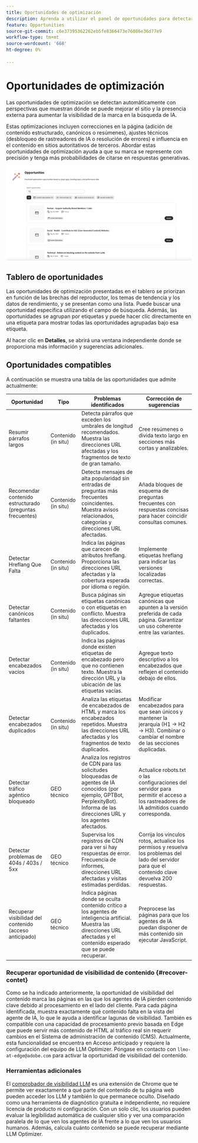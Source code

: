 ```yaml
---
title: Oportunidades de optimización
description: Aprenda a utilizar el panel de oportunidades para detectar automáticamente cómo se puede mejorar el sitio con el fin de aumentar la visibilidad de la marca.
feature: Opportunities
source-git-commit: c6e37395362262eb5fe8366473e76086e36d77e9
workflow-type: tm+mt
source-wordcount: '668'
ht-degree: 0%

---
```



# Oportunidades de optimización

Las oportunidades de optimización se detectan automáticamente con perspectivas que muestran dónde se puede mejorar el sitio y la presencia externa para aumentar la visibilidad de la marca en la búsqueda de IA.

Estas optimizaciones incluyen correcciones en la página (adición de contenido estructurado, canónicos o resúmenes), ajustes técnicos (desbloqueo de rastreadores de IA o resolución de errores) e influencia en el contenido en sitios autoritativos de terceros. Abordar estas oportunidades de optimización ayuda a que su marca se represente con precisión y tenga más probabilidades de citarse en respuestas generativas.

![Oportunidades de optimización](/help/dashboards/assets/oport.png)

## Tablero de oportunidades

Las oportunidades de optimización presentadas en el tablero se priorizan en función de las brechas del reproductor, los temas de tendencia y los datos de rendimiento, y se presentan como una lista. Puede buscar una oportunidad específica utilizando el campo de búsqueda. Además, las oportunidades se agrupan por etiquetas y puede hacer clic directamente en una etiqueta para mostrar todas las oportunidades agrupadas bajo esa etiqueta.

Al hacer clic en **Detalles**, se abrirá una ventana independiente donde se proporciona más información y sugerencias adicionales.

## Oportunidades compatibles

A continuación se muestra una tabla de las oportunidades que admite actualmente:

| Oportunidad | Tipo | Problemas identificados | Corrección de sugerencias |
|---------|----------|----------|----------|
| Resumir párrafos largos | Contenido (in situ) | Detecta párrafos que exceden los umbrales de longitud recomendados. Muestra las direcciones URL afectadas y los fragmentos de texto de gran tamaño. | Cree resúmenes o divida texto largo en secciones más cortas y analizables. |
| Recomendar contenido estructurado (preguntas frecuentes) | Contenido (in situ) | Detecta mensajes de alta popularidad sin entradas de preguntas más frecuentes coincidentes. Muestra avisos relacionados, categorías y direcciones URL afectadas. | Añada bloques de esquema de preguntas frecuentes con respuestas concisas para hacer coincidir consultas comunes. |
| Detectar Hreflang Que Falta | Contenido (in situ) | Indica las páginas que carecen de atributos hreflang. Proporciona las direcciones URL afectadas y la cobertura esperada por idioma o región. | Implemente etiquetas hreflang para indicar las versiones localizadas correctas. |
| Detectar canónicos faltantes | Contenido (in situ) | Busca páginas sin etiquetas canónicas o con etiquetas en conflicto. Muestra las direcciones URL afectadas y los duplicados. | Agregue etiquetas canónicas que apunten a la versión preferida de cada página. Garantizar un uso coherente entre las variantes. |
| Detectar encabezados vacíos | Contenido (in situ) | Indica las páginas donde existen etiquetas de encabezado pero que no contienen texto. Muestra la dirección URL y la ubicación de las etiquetas vacías. | Agregue texto descriptivo a los encabezados que reflejen el contenido debajo de ellos. |
| Detectar encabezados duplicados | Contenido (in situ) | Analiza las etiquetas de encabezados de HTML y marca los encabezados repetidos. Muestra las direcciones URL afectadas y los fragmentos de texto duplicados. | Modificar encabezados para que sean únicos y mantener la jerarquía (H1 → H2 → H3). Combinar o cambiar el nombre de las secciones duplicadas. |
| Detectar tráfico agéntico bloqueado | GEO técnico | Analiza los registros de CDN para las solicitudes bloqueadas de agentes de IA conocidos (por ejemplo, GPTBot, PerplexityBot). Informa de las direcciones URL y los agentes afectados. | Actualice robots.txt o las configuraciones del servidor para permitir el acceso a los rastreadores de IA admitidos cuando corresponda. |
| Detectar problemas de 404s / 403s / 5xx | GEO técnico | Supervisa los registros de CDN para ver si hay respuestas de error. Frecuencia de informes, direcciones URL afectadas y visitas estimadas perdidas. | Corrija los vínculos rotos, actualice los permisos y resuelva los problemas del lado del servidor para que el contenido clave devuelva 200 respuestas. |
| Recuperar visibilidad del contenido (acceso anticipado) | GEO técnico | Indica páginas donde se oculta contenido crítico a los agentes de inteligencia artificial. Muestra las direcciones URL afectadas y el contenido esperado que se puede recuperar. | Preprocese las páginas para que los agentes de IA puedan disponer de más contenido sin ejecutar JavaScript. |

### Recuperar oportunidad de visibilidad de contenido {#recover-contet}

Como se ha indicado anteriormente, la oportunidad de visibilidad del contenido marca las páginas en las que los agentes de IA pierden contenido clave debido al procesamiento en el lado del cliente. Para cada página identificada, muestra exactamente qué contenido falta en la vista del agente de IA, lo que le ayuda a identificar lagunas de visibilidad. También es compatible con una capacidad de procesamiento previo basada en Edge que puede servir más contenido de HTML al tráfico real sin requerir cambios en el Sistema de administración de contenido (CMS). Actualmente, esta funcionalidad se encuentra en Acceso anticipado y requiere la configuración del equipo de LLM Optimizer. Póngase en contacto con `llmo-at-edge@adobe.com` para activar la oportunidad de visibilidad del contenido.

### Herramientas adicionales

El [comprobador de visibilidad LLM](https://chromewebstore.google.com/detail/is-your-webpage-citable/jbjngahjjdgonbeinjlepfamjdmdcbcc) es una extensión de Chrome que te permite ver exactamente a qué parte del contenido de tu página web pueden acceder los LLM y también lo que permanece oculto. Diseñado como una herramienta de diagnóstico gratuita e independiente, no requiere licencia de producto ni configuración. Con un solo clic, los usuarios pueden evaluar la legibilidad automática de cualquier sitio y ver una comparación paralela de lo que ven los agentes de IA frente a lo que ven los usuarios humanos. Además, calcula cuánto contenido se puede recuperar mediante LLM Optimizer.
